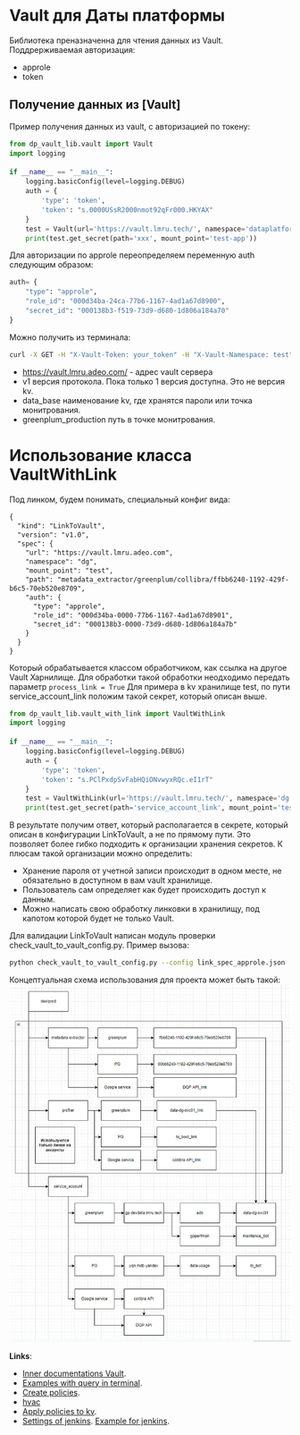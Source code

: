 # Vault для Даты платформы
Библиотека преназначенна для чтения данных из Vault.
Поддрерживаемая авторизация:
- approle
- token

## Получение данных из [Vault]
Пример получения данных из vault, с авторизацией по токену:
```python
from dp_vault_lib.vault import Vault
import logging

if __name__ == "__main__":
    logging.basicConfig(level=logging.DEBUG)
    auth = {
        'type': 'token',
        'token': "s.0000USsR2000nmot92qFr000.HKYAX"
    }
    test = Vault(url='https://vault.lmru.tech/', namespace='dataplatform', auth=auth)
    print(test.get_secret(path='xxx', mount_point='test-app'))
```
Для авторизации по approle переопределяем переменную auth следующим образом:
```python
auth= {
    "type": "approle",
    "role_id": "000d34ba-24ca-77b6-1167-4ad1a67d8900",
    "secret_id": "000138b3-f519-73d9-d680-1d806a184a70"
}
```
Можно получить из терминала:

```bash
curl -X GET -H "X-Vault-Token: your_token" -H "X-Vault-Namespace: test" https://vault.lmru.adeo.com/v1/data_base/data/greenplum_production
```
- https://vault.lmru.adeo.com/ - адрес vault сервера
- v1 версия протокола. Пока только 1 версия доступна. Это не версия kv.
- data_base наименование kv, где хранятся пароли или точка монитрования.
- greenplum_production путь в точке монитрования.


# Использование класса VaultWithLink
Под линком, будем понимать, специальный конфиг вида:
```
{
  "kind": "LinkToVault",
  "version": "v1.0",
  "spec": {
    "url": "https://vault.lmru.adeo.com",
    "namespace": "dg",
    "mount_point": "test",
    "path": "metadata_extractor/greenplum/collibra/ffbb6240-1192-429f-b6c5-70eb520e8709",
    "auth": {
      "type": "approle",
      "role_id": "000d34ba-0000-77b6-1167-4ad1a67d8901",
      "secret_id": "000138b3-0000-73d9-d680-1d806a184a7b"
    }
  }
}
```
Который обрабатывается классом обработчиком, как ссылка на другое Vault Харнилище. Для обработки такой обработки неодходимо передать параметр ```process_link = True```
Для примера в kv хранилище test, по пути service_account_link положим такой секрет, который описан выше.

```python
from dp_vault_lib.vault_with_link import VaultWithLink
import logging

if __name__ == "__main__":
    logging.basicConfig(level=logging.DEBUG)
    auth = {
        'type': 'token',
        'token': "s.PClPxdpSvFabHQiONvwyxRQc.eI1rT"
    }
    test = VaultWithLink(url='https://vault.lmru.tech/', namespace='dg', auth=auth)
    print(test.get_secret(path='service_account_link', mount_point='test', process_link = True))
```
В результате получим ответ, который располагается в секрете, который описан в конфигурации LinkToVault, а не по прямому пути. Это позволяет более гибко подходить к организации хранения секретов.
К плюсам такой организации можно определить:
- Хранение пароля от учетной записи происходит в одном месте, не обязательно в доступном в вам vault хранилище.
- Пользователь сам определяет как будет происходить доступ к данным.
- Можно написать свою обработку линковки в хранилищу, под капотом которой будет не только Vault.



Для валидации LinkToVault написан модуль проверки check_vault_to_vault_config.py. Пример вызова:
```bash
python check_vault_to_vault_config.py --config link_spec_approle.json
```

Концептуальная схема использования для проекта может быть такой:
![image info](img/vault_concept.png)



**Links**:

- [Inner documentations Vault](https://confluence.lmru.tech/display/DEVOPS/Vault#Vault-HowtoUse).
- [Examples with query in terminal](https://confluence.lmru.tech/display/DEVOPS/Vault+Basics).
- [Create poliсies](https://confluence.lmru.tech/pages/viewpage.action?pageId=154567241).
-  [hvac](https://hvac.readthedocs.io/en/stable/)
- [Apply poliсies to kv](https://confluence.lmru.tech/pages/viewpage.action?pageId=154567224).
- [Settings of jenkins](https://confluence.lmru.tech/pages/viewpage.action?pageId=154567224). [Example for jenkins](https://github.com/adeo/sfsm%E2%80%93inequality/blob/master/deploy/Jenkinsfile).
